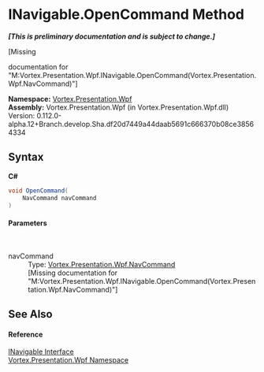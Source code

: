 # INavigable.OpenCommand Method 
 _**\[This is preliminary documentation and is subject to change.\]**_

\[Missing <summary> documentation for "M:Vortex.Presentation.Wpf.INavigable.OpenCommand(Vortex.Presentation.Wpf.NavCommand)"\]

**Namespace:**&nbsp;<a href="N_Vortex_Presentation_Wpf.md">Vortex.Presentation.Wpf</a><br />**Assembly:**&nbsp;Vortex.Presentation.Wpf (in Vortex.Presentation.Wpf.dll) Version: 0.112.0-alpha.12+Branch.develop.Sha.df20d7449a44daab5691c666370b08ce38564334

## Syntax

**C#**<br />
``` C#
void OpenCommand(
	NavCommand navCommand
)
```


#### Parameters
&nbsp;<dl><dt>navCommand</dt><dd>Type: <a href="T_Vortex_Presentation_Wpf_NavCommand.md">Vortex.Presentation.Wpf.NavCommand</a><br />\[Missing <param name="navCommand"/> documentation for "M:Vortex.Presentation.Wpf.INavigable.OpenCommand(Vortex.Presentation.Wpf.NavCommand)"\]</dd></dl>

## See Also


#### Reference
<a href="T_Vortex_Presentation_Wpf_INavigable.md">INavigable Interface</a><br /><a href="N_Vortex_Presentation_Wpf.md">Vortex.Presentation.Wpf Namespace</a><br />